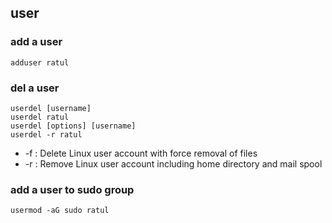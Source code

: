 ## user

### add a user
`adduser ratul`

### del a user
`userdel [username]`  
`userdel ratul`  
`userdel [options] [username]`  
`userdel -r ratul`  

* -f : Delete Linux user account with force removal of files
* -r : Remove Linux user account including home directory and mail spool

### add a user to sudo group
`usermod -aG sudo ratul`